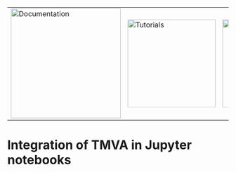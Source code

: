 
<table><tr>
<td><a href="https://rawgit.com/qati/GSOC16/master/doc/html/index.html"><img alt="Documentation" src="/assets/images/doc.svg" width="250px" /></a></td>
<td><a href="http://mybinder.org/repo/qati/GSOC16"><img alt="Tutorials" src="/assets/images/tut.svg" width="200px" /></a></td>
<td><a href="http://mybinder.org/repo/qati/GSOC16"><img src="http://mybinder.org/badge.svg" alt="Binder" width="200px"></a></td>
</tr></table>

# Integration of TMVA in Jupyter notebooks


